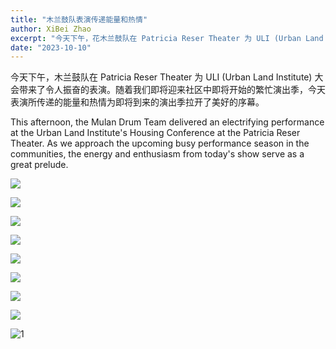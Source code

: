 ```yaml
---
title: "木兰鼓队表演传递能量和热情"
author: XiBei Zhao
excerpt: "今天下午，花木兰鼓队在 Patricia Reser Theater 为 ULI (Urban Land Institute) 大会带来了令人振奋的表演。随着我们即将迎来社区中即将开始的繁忙演出季，今天表演所传递的能量和热情为即将到来的演出季拉开了美好的序幕。"
date: "2023-10-10"
---
```


今天下午，木兰鼓队在 Patricia Reser Theater 为 ULI (Urban Land Institute) 大会带来了令人振奋的表演。随着我们即将迎来社区中即将开始的繁忙演出季，今天表演所传递的能量和热情为即将到来的演出季拉开了美好的序幕。

This afternoon, the Mulan Drum Team delivered an electrifying performance at the Urban Land Institute's Housing Conference at the Patricia Reser Theater. As we approach the upcoming busy performance season in the communities, the energy and enthusiasm from today's show serve as a great prelude.

![](https://res.cloudinary.com/dhngj18do/image/upload/f_auto,q_auto/v1/images/387171799_311636144834808_1875933369623568850_n)

![](https://res.cloudinary.com/dhngj18do/image/upload/f_auto,q_auto/v1/images/391662817_311636268168129_5729483936797141617_n)

![](https://res.cloudinary.com/dhngj18do/image/upload/f_auto,q_auto/v1/images/387175306_311636191501470_4630065170763287042_n)

![](https://res.cloudinary.com/dhngj18do/image/upload/f_auto,q_auto/v1/images/387846122_311636058168150_4605441285540402025_n)

![](https://res.cloudinary.com/dhngj18do/image/upload/f_auto,q_auto/v1/images/387185361_311636114834811_4176802260483154794_n)

![](https://res.cloudinary.com/dhngj18do/image/upload/f_auto,q_auto/v1/images/391726595_311636028168153_9089782038351444718_n)

![](https://res.cloudinary.com/dhngj18do/image/upload/f_auto,q_auto/v1/images/387181424_311636234834799_8265768652778095722_n)

![](https://res.cloudinary.com/dhngj18do/image/upload/f_auto,q_auto/v1/images/387190296_311636321501457_1825933249563285773_n)

![](https://res.cloudinary.com/dhngj18do/image/upload/f_auto,q_auto/v1/images/387171799_311636144834808_1875933369623568850_n (1))
